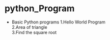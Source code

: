 # python_Program

- Basic Python programs
1.Hello World Program <br>
2.Area of triangle <br>
3.Find the square root
